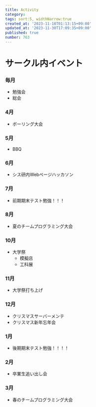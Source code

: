```yaml
---
title: Activity
category:
tags: sort:5, widthNarrow:true
created_at: '2023-11-18T01:13:15+09:00'
updated_at: '2023-11-30T17:09:35+09:00'
published: true
number: 763
---
```


# サークル内イベント

### 毎月
- 勉強会
- 総会
### 4月
- ボーリング大会
### 5月
- BBQ
### 6月
- シス研内Webページハッカソン
### 7月
- 前期期末テスト勉強！！！
### 8月
- 夏のチームプログラミング大会
### 10月
- 大学祭 
    - 模擬店
    - 工科展
### 11月
- 大学祭打ち上げ
### 12月
- クリスマスサーバーメンテ
- クリスマス新年忘年会
### 1月
- 後期期末テスト勉強！！！！
### 2月
- 卒業生追い出し会
### 3月
- 春のチームプログラミング大会
